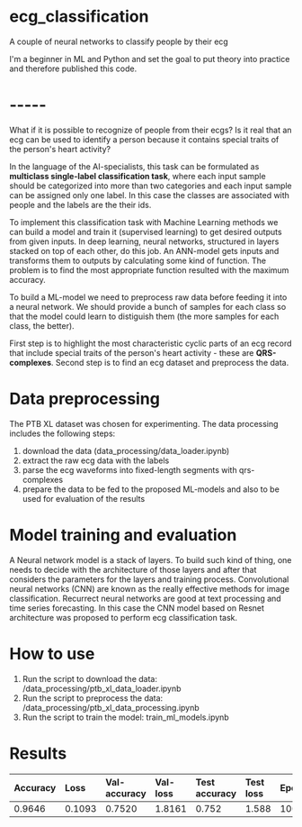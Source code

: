 # ecg_classification

A couple of neural networks to classify people by their ecg

I'm a beginner in ML and Python and set the goal to put theory into practice and therefore published this code.

# -----

What if it is possible to recognize of people from their ecgs? Is it real that an ecg can be used to identify a person because it contains special traits of the person's heart activity?

In the language of the AI-specialists, this task can be formulated as **multiclass single-label classification task**, where each input sample should be categorized into more than two categories and each input sample can be assigned only one label. In this case the classes are associated with people and the labels are the their ids.

To implement this classification task with Machine Learning methods we can build a model and train it (supervised learning) to get desired outputs from given inputs. In deep learning, neural networks, structured in layers stacked on top of each other, do this job. An ANN-model gets inputs and transforms them to outputs by calculating some kind of function. The problem is to find the most appropriate function resulted with the maximum accuracy.

To build a ML-model we need to preprocess raw data before feeding it into a neural network. We should provide a bunch of samples for each class so that the model could learn to distiguish them (the more samples for each class, the better).

First step is to highlight the most characteristic cyclic parts of an ecg record that include special traits of the person's heart activity - these are **QRS-complexes**.
Second step is to find an ecg dataset and preprocess the data.

# Data preprocessing

The PTB XL dataset was chosen for experimenting. The data processing includes the following steps: 
1) download the data (data_processing/data_loader.ipynb)
2) extract the raw ecg data with the labels
3) parse the ecg waveforms into fixed-length segments with qrs-complexes
4) prepare the data to be fed to the proposed ML-models and also to be used for evaluation of the results

# Model training and evaluation

A Neural network model is a stack of layers. To build such kind of thing, one needs to decide with the architecture of those layers and after that considers the parameters for the layers and training process.
Convolutional neural networks (CNN) are known as the really effective methods for image classification. Recurrect neural networks are good at text processing and time series forecasting.
In this case the CNN model based on Resnet architecture was proposed to perform ecg classification task.

# How to use

1) Run the script to download the data:    /data_processing/ptb_xl_data_loader.ipynb
2) Run the script to preprocess the data:  /data_processing/ptb_xl_data_processing.ipynb
3) Run the script to train the model:      train_ml_models.ipynb


# Results

| Accuracy  | Loss   | Val-accuracy | Val-loss | Test accuracy | Test loss | Epochs |
| :-------- | :----- | :----------- | :------- | :------------ | :-------- | :----- |
| 0.9646    | 0.1093 | 0.7520       | 1.8161   | 0.752         | 1.588     | 100    |


